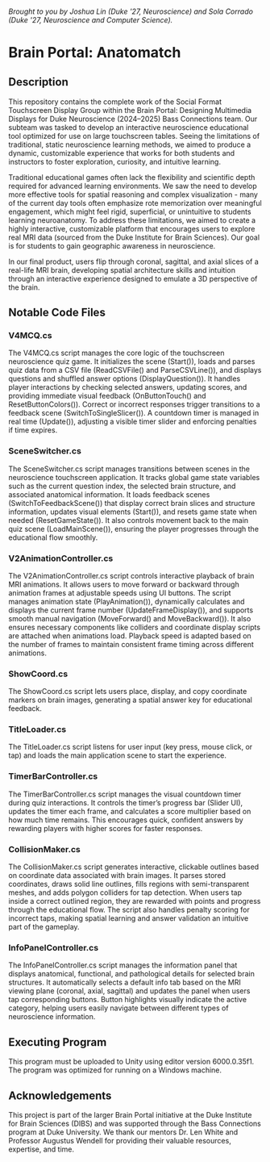 ###### Brought to you by Joshua Lin (Duke '27, Neuroscience) and Sola Corrado (Duke '27, Neuroscience and Computer Science).

# Brain Portal: Anatomatch

## Description
This repository contains the complete work of the Social Format Touchscreen Display Group within the Brain Portal: Designing Multimedia Displays for Duke Neuroscience (2024–2025) Bass Connections team. Our subteam was tasked to develop an interactive neuroscience educational tool optimized for use on large touchscreen tables. Seeing the limitations of traditional, static neuroscience learning methods, we aimed to produce a dynamic, customizable experience that works for both students and instructors to foster exploration, curiosity, and intuitive learning.

Traditional educational games often lack the flexibility and scientific depth required for advanced learning environments. We saw the need to develop more effective tools for spatial reasoning and complex visualization - many of the current day tools often emphasize rote memorization over meaningful engagement, which might feel rigid, superficial, or unintuitive to students learning neuroanatomy. To address these limitations, we aimed to create a highly interactive, customizable platform that encourages users to explore real MRI data (sourced from the Duke Institute for Brain Sciences). Our goal is for students to gain geographic awareness in neuroscience. 

In our final product, users flip through coronal, sagittal, and axial slices of a real-life MRI brain, developing spatial architecture skills and intuition through an interactive experience designed to emulate a 3D perspective of the brain.

## **Notable Code Files**

### V4MCQ.cs
The V4MCQ.cs script manages the core logic of the touchscreen neuroscience quiz game. It initializes the scene (Start()), loads and parses quiz data from a CSV file (ReadCSVFile() and ParseCSVLine()), and displays questions and shuffled answer options (DisplayQuestion()). It handles player interactions by checking selected answers, updating scores, and providing immediate visual feedback (OnButtonTouch() and ResetButtonColors()). Correct or incorrect responses trigger transitions to a feedback scene (SwitchToSingleSlicer()). A countdown timer is managed in real time (Update()), adjusting a visible timer slider and enforcing penalties if time expires. 

### SceneSwitcher.cs
The SceneSwitcher.cs script manages transitions between scenes in the neuroscience touchscreen application. It tracks global game state variables such as the current question index, the selected brain structure, and associated anatomical information. It loads feedback scenes (SwitchToFeedbackScene()) that display correct brain slices and structure information, updates visual elements (Start()), and resets game state when needed (ResetGameState()). It also controls movement back to the main quiz scene (LoadMainScene()), ensuring the player progresses through the educational flow smoothly.

### V2AnimationController.cs
The V2AnimationController.cs script controls interactive playback of brain MRI animations. It allows users to move forward or backward through animation frames at adjustable speeds using UI buttons. The script manages animation state (PlayAnimation()), dynamically calculates and displays the current frame number (UpdateFrameDisplay()), and supports smooth manual navigation (MoveForward() and MoveBackward()). It also ensures necessary components like colliders and coordinate display scripts are attached when animations load. Playback speed is adapted based on the number of frames to maintain consistent frame timing across different animations.

### ShowCoord.cs
The ShowCoord.cs script lets users place, display, and copy coordinate markers on brain images, generating a spatial answer key for educational feedback.

### TitleLoader.cs
The TitleLoader.cs script listens for user input (key press, mouse click, or tap) and loads the main application scene to start the experience.

### TimerBarController.cs
The TimerBarController.cs script manages the visual countdown timer during quiz interactions. It controls the timer’s progress bar (Slider UI), updates the timer each frame, and calculates a score multiplier based on how much time remains. This encourages quick, confident answers by rewarding players with higher scores for faster responses.

### CollisionMaker.cs
The CollisionMaker.cs script generates interactive, clickable outlines based on coordinate data associated with brain images. It parses stored coordinates, draws solid line outlines, fills regions with semi-transparent meshes, and adds polygon colliders for tap detection. When users tap inside a correct outlined region, they are rewarded with points and progress through the educational flow. The script also handles penalty scoring for incorrect taps, making spatial learning and answer validation an intuitive part of the gameplay.

### InfoPanelController.cs
The InfoPanelController.cs script manages the information panel that displays anatomical, functional, and pathological details for selected brain structures. It automatically selects a default info tab based on the MRI viewing plane (coronal, axial, sagittal) and updates the panel when users tap corresponding buttons. Button highlights visually indicate the active category, helping users easily navigate between different types of neuroscience information.


## Executing Program
This program must be uploaded to Unity using editor version 6000.0.35f1. The program was optimized for running on a Windows machine.

## Acknowledgements
This project is part of the larger Brain Portal initiative at the Duke Institute for Brain Sciences (DIBS) and was supported through the Bass Connections program at Duke University. We thank our mentors Dr. Len White and Professor Augustus Wendell for providing their valuable resources, expertise, and time.








